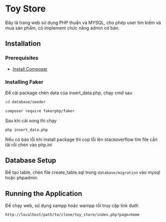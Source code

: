 # Toy Store

Đây là trang web sử dụng PHP thuần và MYSQL, cho phép user tìm kiếm và mua sản phẩm, có implement chức năng admin cơ bản.

## Installation

### Prerequisites

- [Install Composer](https://getcomposer.org/download/)

### Installing Faker

Để cài package chèn data của insert_data.php, chạy cmd sau

```sh
cd database/seeder
```

```sh
composer require fakerphp/faker
```
Sau khi cài xong thì chạy 
```sh
php insert_data.php
```
Nếu có báo lỗi khi install package thì cop lỗi lên stackoverflow tìm file cần tải rồi chèn vào php.ini 
## Database Setup

Để tạo table, chèn file create_table.sql trong `database/migration` vào mysql hoặc phpadmin

## Running the Application

Để chạy web, sử dụng xampp hoặc wampp rồi truy cập link dưới:

```
http://localhost/path/to/clone/toy_store/index.php?page=home
```